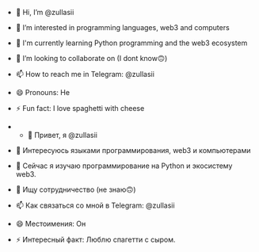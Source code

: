 - 👋 Hi, I’m @zullasii
- 👀 I’m interested in programming languages, web3 and computers
- 🌱 I'm currently learning Python programming and the web3 ecosystem
- 💞️ I’m looking to collaborate on (I dont know🙃)
- 📫 How to reach me in Telegram: @zullasii
- 😄 Pronouns: He
- ⚡ Fun fact: I love spaghetti with cheese

- - 👋 Привет, я @zullasii
- 👀 Интересуюсь языками программирования, web3 и компьютерами
- 🌱 Сейчас я изучаю программирование на Python и экосистему web3.
- 💞️ Ищу сотрудничество (не знаю🙃)
- 📫 Как связаться со мной в Telegram: @zullasii
- 😄 Местоимения: Он
- ⚡ Интересный факт: Люблю спагетти с сыром.
